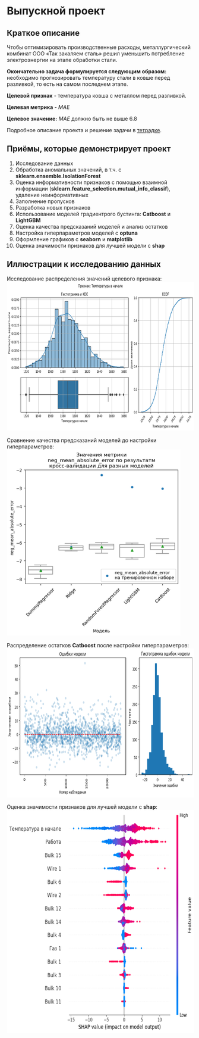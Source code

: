 # Выпускной проект

## Краткое описание
Чтобы оптимизировать производственные расходы, металлургический комбинат ООО «Так закаляем сталь» решил уменьшить потребление электроэнергии на этапе обработки стали.

**Окончательно задача формулируется следующим образом:** необходимо прогнозировать температуру стали в ковше перед разливкой, то есть на самом последнем этапе.

**Целевой признак** - температура ковша с металлом перед разливкой.

**Целевая метрика** - *MAE*

**Целевое значение:**  *MAE* должно быть не выше 6.8

Подробное описание проекта и решение задачи в [тетрадке](/15%20Выпускной%20проект/Выпускной%20проект.ipynb).


## Приёмы, которые демонстрирует проект
1. Исследование данных
1. Обработка аномальных значений, в т.ч. с **sklearn.ensemble.IsolationForest**
1. Оценка информативности признаков с помощью взаимной информации (**sklearn.feature_selection.mutual_info_classif**), удаление неинформативных
1. Заполнение пропусков
1. Разработка новых признаков
1. Использование моделей градиентрого бустинга: **Catboost** и **LightGBM**
1. Оценка качества предсказаний моделей и анализ остатков
1. Настройка гиперпараметров моделей с **optuna**
1. Оформление графиков с **seaborn** и **matplotlib**
1. Оценка значимости признаков для лучшей модели с **shap**


## Иллюстрации к исследованию данных
Исследование распределения значений целевого признака:  
<img alt="Исследование распределения значений целевого признака" src="/15%20Выпускной%20проект/images/0.png" height="400">

Сравнение качества предсказаний моделей до настройки гиперпараметров:  
<img alt="Сравнение качества предсказаний моделей до настройки гиперпараметров" src="/15%20Выпускной%20проект/images/1.png" height="500">

Распределение остатков **Catboost** после настройки гиперпараметров:  
<img alt="Распределение остатков **Catboost** после настройки гиперпараметров" src="/15%20Выпускной%20проект/images/2.png" height="400">

Оценка значимости признаков для лучшей модели с **shap**:  
<img alt="ООценка значимости признаков для лучшей модели" src="/15%20Выпускной%20проект/images/3.png" height="600">
